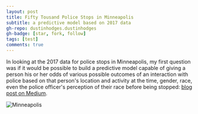 ```yaml
---
layout: post
title: Fifty Tousand Police Stops in Minneapolis
subtitle: a predictive model based on 2017 data
gh-repo: dustinhodges.dustinhodges
gh-badge: [star, fork, follow]
tags: [test]
comments: true
---
```


In looking at the 2017 data for police stops in Minneapolis, my first question was if it would be possible to build a predictive model capable of giving a person his or her odds of various possible outcomes of an interaction with police based on that person's location and activity at the time, gender, race, even the police officer's perception of their race before being stopped: [blog post on Medium](https://medium.com/@hodges.dustin/fifty-thousand-police-stops-in-minneapolis-bccb446b0651).

![Minneapolis](https://github.com/dustinhodges/dustinhodges.github.io/blob/master/Screen%20Shot%202019-11-19%20at%208.09.13%20AM.png)

